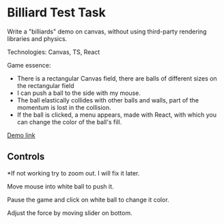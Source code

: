 # Billiard Test Task
Write a "billiards" demo on canvas, without using third-party rendering libraries and physics.

Technologies: Canvas, TS, React 

Game essence: 
- There is a rectangular Canvas field, there are balls of different sizes on the rectangular field
- I can push a ball to the side with my mouse.
- The ball elastically collides with other balls and walls, part of the momentum is lost in the collision. 
- If the ball is clicked, a menu appears, made with React, with which you can change the color of the ball's fill. 


[Demo link](https://chandeok.github.io/billiard-test/)

## Controls
*If not working try to zoom out. I will fix it later.

Move mouse into white ball to push it.

Pause the game and click on white ball to change it color.

Adjust the force by moving slider on bottom.
